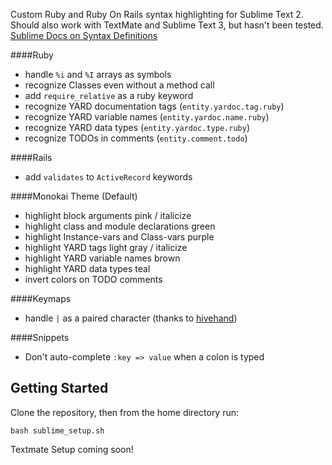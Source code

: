 Custom Ruby and Ruby On Rails syntax highlighting for Sublime Text 2. Should also work with TextMate and Sublime Text 3, but hasn't been tested. [Sublime Docs on Syntax Definitions](http://docs.sublimetext.info/en/latest/extensibility/syntaxdefs.html)

####Ruby
 - handle `%i` and `%I` arrays as symbols
 - recognize Classes even without a method call
 - add `require_relative` as a ruby keyword
 - recognize YARD documentation tags (`entity.yardoc.tag.ruby`)
 - recognize YARD variable names (`entity.yardoc.name.ruby`)
 - recognize YARD data types (`entity.yardoc.type.ruby`)
 - recognize TODOs in comments (`entity.comment.todo`)

####Rails
 - add `validates` to `ActiveRecord` keywords

####Monokai Theme (Default)
 - highlight block arguments pink / italicize
 - highlight class and module declarations green
 - highlight Instance-vars and Class-vars purple
 - highlight YARD tags light gray / italicize
 - highlight YARD variable names brown
 - highlight YARD data types teal
 - invert colors on TODO comments

####Keymaps
 - handle `|` as a paired character (thanks to [hivehand](https://github.com/hivehand/rt_st2))

####Snippets
 - Don't auto-complete `:key => value` when a colon is typed

Getting Started
---------------

Clone the repository, then from the home directory run:
```
bash sublime_setup.sh
```

Textmate Setup coming soon!
